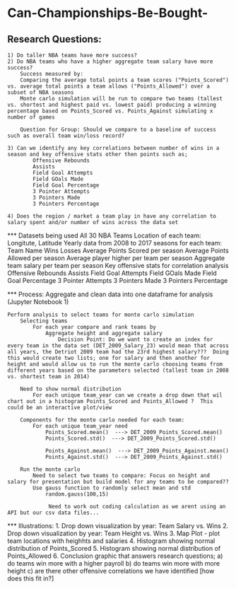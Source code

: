 # Can-Championships-Be-Bought-

## Research Questions:
    1) Do taller NBA teams have more success?
    2) Do NBA teams who have a higher aggregate team salary have more success?
        Success measured by:
        Comparing the average total points a team scores ("Points_Scored") vs. average total points a team allows ("Points_Allowed") over a subset of NBA seasons
        Monte carlo simulation will be run to compare two teams (tallest vs. shortest and highest paid vs. lowest paid) producing a winning percentage based on Points_Scored vs. Points_Against simulating x number of games

        Question for Group: Should we compare to a baseline of success such as overall team win/loss record?

    3) Can we identify any key correlations between number of wins in a season and key offensive stats other then points such as;
            Offensive Rebounds
            Assists
            Field Goal Attempts
            Field GOals Made
            Field Goal Percentage
            3 Pointer Attempts
            3 Pointers Made
            3 Pointers Percentage 

    4) Does the region / market a team play in have any correlation to salary spent and/or number of wins across the data set


*** Datasets being used
    All 30 NBA Teams
        Location of each team: Longitute, Latitude
    Yearly data from 2008 to 2017 seasons for each team:
        Team Name
        Wins
        Losses
        Average Points Scored per season
        Average Points Allowed per season
        Average player higher per team per season
        Aggregate team salary per team per season
        Key offensive stats for correlation analysis
            Offensive Rebounds
            Assists
            Field Goal Attempts
            Field GOals Made
            Field Goal Percentage
            3 Pointer Attempts
            3 Pointers Made
            3 Pointers Percentage 


*** Process:
    Aggregate and clean data into one dataframe for analysis (Jupyter Notebook 1)

    Perform analysis to select teams for monte carlo simulation
        Selecting teams
            For each year compare and rank teams by
                Aggregate height and aggregate salary   
                    Decision Point: Do we want to create an index for every team in the data set (DET_2009_Salary_23) would mean that across all years, the Detriot 2009 team had the 23rd highest salary???  Doing this would create two lists; one for salary and then another for height and would allow us to run the monte carlo choosing teams from different years based on the parameters selected (tallest team in 2008 vs. shortest team in 2014)

        Need to show normal distribution
            For each unique team_year can we create a drop down that wil chart out in a histogram Points_Scored and Points_Allowed ?  This could be an interactive plot/view
        
        Components for the monte carlo needed for each team:
            For each unique team_year need
                Points_Scored.mean()  ---> DET_2009_Points_Scored.mean()
                Points_Scored.std()  ---> DET_2009_Points_Scored.std()

                Points_Against.mean()  ---> DET_2009_Points_Against.mean()
                Points_Against.std()  ---> DET_2009_Points_Against.std()

        Run the monte carlo
            Need to select two teams to compare: Focus on height and salary for presentation but build model for any teams to be compared??
            Use gauss function to randomly select mean and std
                random.gauss(100,15)

                 Need to work out coding calculation as we arent using an API but our csv data files...

*** Illustrations:
    1. Drop down visualization by year:  Team Salary vs. Wins
    2. Drop down visualization by year: Team Height vs. Wins
    3. Map Plot - plot team locations with heighhts and salaries
    4. Histogram showing normal distribution of Points_Scored 
    5. Histogram showing normal distribution of Points_Allowed
    6. Conclusion graphic that answers research questions; 
        a) do teams win more with a higher payroll 
        b) do teams win more with more height
        c) are there other offensive correlations we have identified [how does this fit in?]


